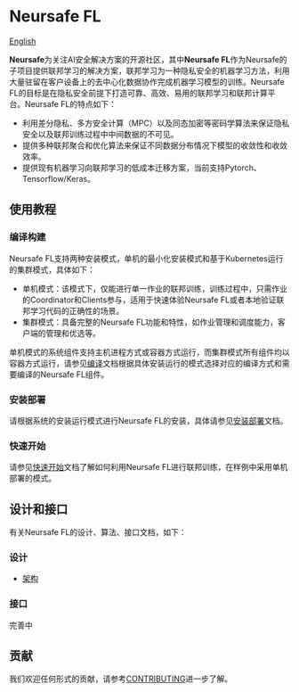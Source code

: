 # Neursafe FL

[English](README.md)

**Neursafe**为关注AI安全解决方案的开源社区，其中**Neursafe FL**作为Neursafe的子项目提供联邦学习的解决方案，联邦学习为一种隐私安全的机器学习方法，利用大量驻留在客户设备上的去中心化数据协作完成机器学习模型的训练。Neursafe FL的目标是在隐私安全前提下打造可靠、高效、易用的联邦学习和联邦计算平台。Neursafe FL的特点如下：

* 利用差分隐私、多方安全计算（MPC）以及同态加密等密码学算法来保证隐私安全以及联邦训练过程中中间数据的不可见。
* 提供多种联邦聚合和优化算法来保证不同数据分布情况下模型的收敛性和收敛效率。
* 提供现有机器学习向联邦学习的低成本迁移方案，当前支持Pytorch、Tensorflow/Keras。

## 使用教程

### 编译构建

Neursafe FL支持两种安装模式，单机的最小化安装模式和基于Kubernetes运行的集群模式，具体如下：

- 单机模式：该模式下，仅能进行单一作业的联邦训练，训练过程中，只需作业的Coordinator和Clients参与，适用于快速体验Neursafe FL或者本地验证联邦学习代码的正确性的场景。
- 集群模式：具备完整的Neursafe FL功能和特性，如作业管理和调度能力，客户端的管理和优选等。

单机模式的系统组件支持主机进程方式或容器方式运行，而集群模式所有组件均以容器方式运行，请参见[编译](docs/build_zh.md)文档根据具体安装运行的模式选择对应的编译方式和需要编译的Neursafe FL组件。

### 安装部署

请根据系统的安装运行模式进行Neursafe FL的安装，具体请参见[安装部署](./docs/install_zh.md)文档。

### 快速开始

请参见[快速开始](./docs/quick_start_zh.md)文档了解如何利用Neursafe FL进行联邦训练，在样例中采用单机部署的模式。

## 设计和接口

有关Neursafe FL的设计、算法、接口文档，如下：

### 设计

- [架构](./docs/architecture_zh.md)

### 接口

完善中



## 贡献

我们欢迎任何形式的贡献，请参考[CONTRIBUTING](CONTRIBUTING_zh.md)进一步了解。









